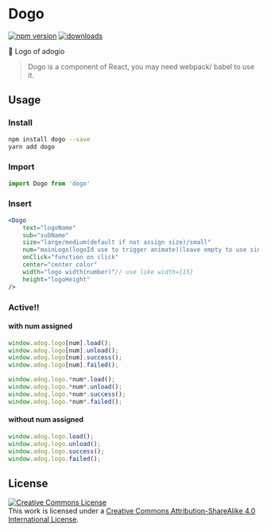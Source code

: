 # Dogo

[![npm version](https://badge.fury.io/js/dogo.svg)](https://badge.fury.io/js/dogo)
[![downloads](https://img.shields.io/npm/dm/dogo.svg)](https://badge.fury.io/js/dogo)

:small_red_triangle: Logo of adogio

> Dogo is a component of React, you may need webpack/ babel to use it.

## Usage

### Install

```bash
npm install dogo --save
yarn add dogo
```

### Import 

```js
import Dogo from 'dogo'
```

### Insert

```jsx
<Dogo 
    text="logoName"
    sub="subName"
    size="large/medium(default if not assign size)/small"
    num="mainLogo(logoId use to trigger animate)(leave empty to use single way trigger)"
    onClick="function on click"
    center="center color"
    width="logo width(number)"// use like width={15}
    height="logoHeight"
/>
```

### Active!!

#### with num assigned

```js
window.adog.logo[num].load();
window.adog.logo[num].unload();
window.adog.logo[num].success();
window.adog.logo[num].failed();
```

```js
window.adog.logo.*num*.load();
window.adog.logo.*num*.unload();
window.adog.logo.*num*.success();
window.adog.logo.*num*.failed();
```

#### without num assigned

```js
window.adog.logo.load();
window.adog.logo.unload();
window.adog.logo.success();
window.adog.logo.failed();
```

## License

<a rel="license" href="http://creativecommons.org/licenses/by-sa/4.0/"><img alt="Creative Commons License" style="border-width:0" src="https://i.creativecommons.org/l/by-sa/4.0/88x31.png" /></a><br />This work is licensed under a <a rel="license" href="http://creativecommons.org/licenses/by-sa/4.0/">Creative Commons Attribution-ShareAlike 4.0 International License</a>.